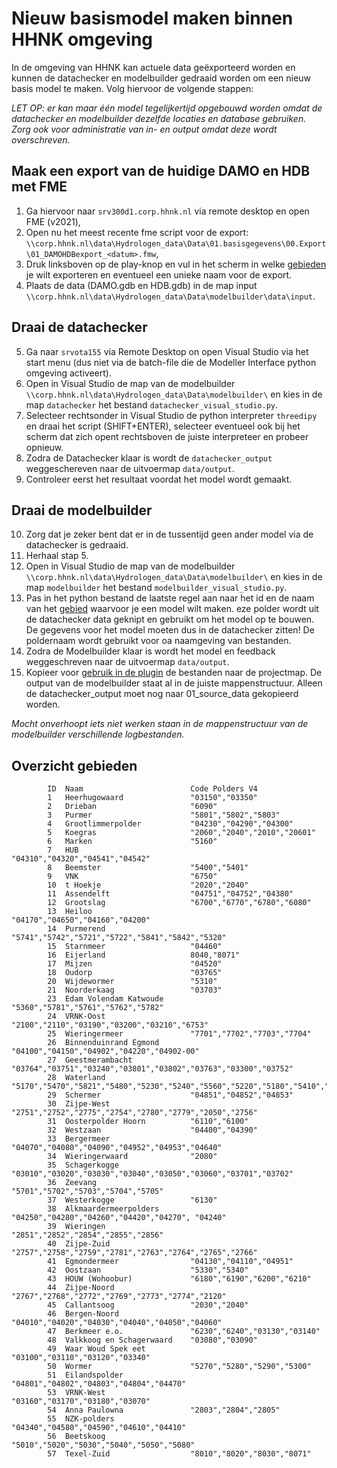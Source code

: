 # **Nieuw basismodel maken binnen HHNK omgeving**

In de omgeving van HHNK kan actuele data geëxporteerd worden en kunnen de datachecker en modelbuilder gedraaid worden om een nieuw basis model te maken. Volg hiervoor de volgende stappen:

*LET OP: er kan maar één model tegelijkertijd opgebouwd worden omdat de datachecker en modelbuilder dezelfde locaties en database gebruiken. Zorg ook voor administratie van in- en output omdat deze wordt overschreven.*

## Maak een export van de huidige DAMO en HDB met FME

1. Ga hiervoor naar ```srv300d1.corp.hhnk.nl``` via remote desktop en open FME (v2021), <br>
2. Open nu het meest recente fme script voor de export: ```\\corp.hhnk.nl\data\Hydrologen_data\Data\01.basisgegevens\00.Export\01_DAMOHDBexport_<datum>.fmw```, <br>
3. Druk linksboven op de play-knop en vul in het scherm in welke [gebieden](#overzicht-gebieden) je wilt exporteren en eventueel een unieke naam voor de export. <br>
4. Plaats de data (DAMO.gdb en HDB.gdb) in de map input ```\\corp.hhnk.nl\data\Hydrologen_data\Data\modelbuilder\data\input```. <br>

## Draai de datachecker

5. Ga naar ```srvota155``` via Remote Desktop on open Visual Studio via het start menu (dus niet via de batch-file die de Modeller Interface python omgeving activeert).
6. Open in Visual Studio de map van de modelbuilder ```\\corp.hhnk.nl\data\Hydrologen_data\Data\modelbuilder\``` en kies in de map ```datachecker``` het bestand ```datachecker_visual_studio.py```.
7. Selecteer rechtsonder in Visual Studio de python interpreter ```threedipy``` en draai het script (SHIFT+ENTER), selecteer eventueel ook bij het scherm dat zich opent rechtsboven de juiste interpreteer en probeer opnieuw.
8. Zodra de Datachecker klaar is wordt de ```datachecker_output``` weggeschereven naar de uitvoermap ```data/output```.
9. Controleer eerst het resultaat voordat het model wordt gemaakt.

## Draai de modelbuilder

10. Zorg dat je zeker bent dat er in de tussentijd geen ander model via de datachecker is gedraaid.
11. Herhaal stap 5.
12. Open in Visual Studio de map van de modelbuilder ```\\corp.hhnk.nl\data\Hydrologen_data\Data\modelbuilder\``` en kies in de map ```modelbuilder``` het bestand ```modelbuilder_visual_studio.py```.
13. Pas in het python bestand de laatste regel aan naar het id en de naam van het [gebied](#overzicht-gebieden) waarvoor je een model wilt maken. eze polder wordt uit de datachecker data geknipt en gebruikt om het model op te bouwen. De gegevens voor het model moeten dus in de datachecker zitten! De poldernaam wordt gebruikt voor oa naamgeving van bestanden.
14. Zodra de Modelbuilder klaar is wordt het model en feedback weggeschreven naar de uitvoermap ```data/output```.
15. Kopieer voor [gebruik in de plugin](../4_gebruik_plugin/b_project_starten.md) de bestanden naar de projectmap. De output van de modelbuilder staat al in de juiste mappenstructuur. Alleen de datachecker_output moet nog naar 01_source_data gekopieerd worden.

*Mocht onverhoopt iets niet werken staan in de mappenstructuur van de modelbuilder verschillende logbestanden.*


## Overzicht gebieden

            ID	Naam						Code Polders V4
            1	Heerhugowaard				"03150","03350"
            2	Drieban						"6090"
            3	Purmer						"5801","5802","5803"
            4	Grootlimmerpolder			"04230","04290","04300"
            5	Koegras						"2060","2040","2010","20601"
            6	Marken						"5160"
            7	HUB				    		"04310","04320","04541","04542"
            8	Beemster					"5400","5401"
            9	VNK				    		"6750"
            10	t Hoekje					"2020","2040"
            11	Assendelft					"04751","04752","04380"
            12	Grootslag					"6700","6770","6780","6080"
            13	Heiloo						"04170","04650","04160","04200"
            14	Purmerend					"5741","5742","5721","5722","5841","5842","5320"
            15	Starnmeer					"04460"
            16	Eijerland					8040,"8071"
            17	Mijzen						"04520"
            18	Oudorp						"03765"
            20	Wijdewormer					"5310"
            21	Noorderkaag					"03703"
            23	Edam Volendam Katwoude		"5360","5781","5761","5762","5782"
            24	VRNK-Oost					"2100","2110","03190","03200","03210","6753"
            25	Wieringermeer				"7701","7702","7703","7704"
            26	Binnenduinrand Egmond		"04100","04150","04902","04220","04902-00"
            27	Geestmerambacht				"03764","03751","03240","03801","03802","03763","03300","03752"
            28	Waterland						"5170","5470","5821","5480","5230","5240","5560","5220","5180","5410","5250","5440","5500","5150","5510","5260","5520","5822","5200","5490","5210","5530","5540","5550","5570","5460","5600","5610","5620","5580","5390","5171"
            29	Schermer					"04851","04852","04853"
            30	Zijpe-West					"2751","2752","2775","2754","2780","2779","2050","2756"
            31	Oosterpolder Hoorn			"6110","6100"
            32	Westzaan					"04400","04390"
            33	Bergermeer					"04070","04080","04090","04952","04953","04640"
            34	Wieringerwaard				"2080"
            35	Schagerkogge				"03010","03020","03030","03040","03050","03060","03701","03702"
            36	Zeevang						"5701","5702","5703","5704","5705"
            37	Westerkogge					"6130"
            38	Alkmaardermeerpolders		"04250","04280","04260","04420","04270", "04240"
            39	Wieringen					"2851","2852","2854","2855","2856"
            40	Zijpe-Zuid					"2757","2758","2759","2781","2763","2764","2765","2766"
            41	Egmondermeer				"04130","04110","04951"
            42	Oostzaan					"5330","5340"
            43	HOUW (Wohoobur)				"6180","6190","6200","6210"
            44	Zijpe-Noord					"2767","2768","2772","2769","2773","2774","2120"
            45	Callantsoog					"2030","2040"
            46	Bergen-Noord				"04010","04020","04030","04040","04050","04060"
            47	Berkmeer e.o.				"6230","6240","03130","03140"
            48	Valkkoog en Schagerwaard	"03080","03090"
            49	Waar Woud Spek eet			"03100","03110","03120","03340"
            50	Wormer						"5270","5280","5290","5300"
            51	Eilandspolder				"04801","04802","04803","04804","04470"
            53	VRNK-West					"03160","03170","03180","03070"
            54	Anna Paulowna				"2803","2804","2805"
            55	NZK-polders					"04340","04580","04590","04610","04410"
            56	Beetskoog					"5010","5020","5030","5040","5050","5080"
            57	Texel-Zuid					"8010","8020","8030","8071"